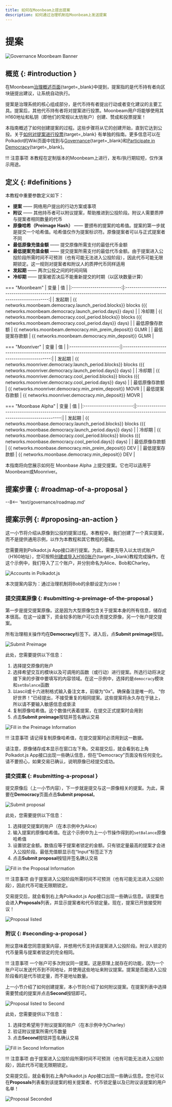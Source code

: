 ```yaml
---
title: 如何在Moonbeam上提出提案
description: 如何通过治理机制在Moonbeam上发送提案
---
```


# 提案

![Governance Moonbeam Banner](/images/tokens/governance/proposals/governance-proposal-banner.png)

## 概览 {: #introduction } 

在Moonbeam[治理概述页面](/learn/features/governance/#definitions){target=_blank}中提到，提案指的是代币持有者向区块链提出建议，让系统自动执行。

提案是治理系统的核心组成部分，是代币持有者提出行动或者变化建议的主要工具。提案后，其他代币持有者将对提案进行投票。Moonbeam用户将能够使用其H160地址和私钥（即他们的常规以太坊账户）创建、赞成和投票提案！

本指南概述了如何创建提案的过程。这些步骤将从它的创建开始，直到它达到公投。关于[如何对提案进行投票](/tokens/governance/voting/){target=_blank} 有单独的指南。更多信息可以在Polkadot的Wiki页面中找到与[Governance](https://wiki.polkadot.network/docs/learn-governance#council){target=_blank}和[Participate in Democracy](https://wiki.polkadot.network/docs/maintain-guides-democracy){target=_blank}。

!!! 注意事项
    本教程在定制版本的Moonbeam上进行，发布/执行期较短，仅作演示用途。

## 定义 {: #definitions } 

本教程中重要参数定义如下：

 - **提案** —— 网络用户提出的行动方案或事项
 - **附议** —— 其他持币者可以附议提案，帮助推进到公投阶段。附议人需要质押与提案者相同数量的代币
 - **原像哈希（Preimage Hash）** —— 要颁布的提案的哈希值。提案的第一步就是提交一个哈希值。哈希值仅作为提案标识符。原像提案者可以与正式提案者不同
 - **最低原像充值金额** —— 提交原像所需支付的最低代币金额
 - **最低提案充值金额** —— 提交提案所需支付的最低代币金额。由于提案进入公投阶段所需时间不可预测（也有可能无法进入公投阶段），因此代币可能无限期锁定。这一规则对提案者和附议人的质押代币同样适用
 - **发起期** —— 两次公投之间的时间间隔
 - **冷却期** —— 提案被否决后不能重新提交的时期（以区块数量计算）

=== "Moonbeam"
    |         变量         |                                                          值                                                          |
    |:------------------------:|:-----------------------------------------------------------------------------------------------------------------------:|
    |      发起期       | {{ networks.moonbeam.democracy.launch_period.blocks}} blocks ({{ networks.moonbeam.democracy.launch_period.days}} days) |
    |     冷却期      |   {{ networks.moonbeam.democracy.cool_period.blocks}} blocks ({{ networks.moonbeam.democracy.cool_period.days}} days)   |
    | 最低原像存款额 |                                 {{ networks.moonbeam.democracy.min_preim_deposit}} GLMR                                 |
    | 最低提案存款额 |                                    {{ networks.moonbeam.democracy.min_deposit}} GLMR                                    |

=== "Moonriver"
    |         变量         |                                                           值                                                           |
    |:------------------------:|:-------------------------------------------------------------------------------------------------------------------------:|
    |      发起期       | {{ networks.moonriver.democracy.launch_period.blocks}} blocks ({{ networks.moonriver.democracy.launch_period.days}} days) |
    |     冷却期      |   {{ networks.moonriver.democracy.cool_period.blocks}} blocks ({{ networks.moonriver.democracy.cool_period.days}} days)   |
    | 最低原像存款额 |                                 {{ networks.moonriver.democracy.min_preim_deposit}} MOVR                                  |
    | 最低提案存款额 |                                    {{ networks.moonriver.democracy.min_deposit}} MOVR                                     |

=== "Moonbase Alpha"
    |         变量         |                                                          值                                                          |
    |:------------------------:|:-----------------------------------------------------------------------------------------------------------------------:|
    |      发起期       | {{ networks.moonbase.democracy.launch_period.blocks}} blocks ({{ networks.moonbase.democracy.launch_period.days}} days) |
    |     冷却期      |   {{ networks.moonbase.democracy.cool_period.blocks}} blocks ({{ networks.moonbase.democracy.cool_period.days}} days)   |
    | 最低原像存款额 |                                 {{ networks.moonbase.democracy.min_preim_deposit}} DEV                                  |
    | 最低提案存款额 |                                    {{ networks.moonbase.democracy.min_deposit}} DEV                                     |

本指南将向您展示如何在 Moonbase Alpha 上提交提案。它也可以适用于Moonbeam或Moonriver。

## 提案步骤 {: #roadmap-of-a-proposal } 

--8<-- 'text/governance/roadmap.md'

## 提案示例 {: #proposing-an-action } 

这一小节将介绍从原像到公投的提案过程。本教程中，我们创建了一个真实提案，而不是提供通用示例，以作为本教程和其它教程的基础。

您需要用到Polkadot.js App接口进行提案。为此，需要先导入以太坊式账户（H160地址），您可按照[创建或导入H160账户](/integrations/wallets/polkadotjs/#creating-or-importing-an-h160-account){target=_blank}教程完成操作。在这个示例中，我们导入了三个账户，并分别命名为Alice、Bob和Charley。

![Accounts in Polkadot.js](/images/tokens/governance/proposals/proposals-1.png)

本次提案内容为：通过治理机制将Bob的余额设定为`1500`！

### 提交提案原像 {: #submitting-a-preimage-of-the-proposal } 

第一步是提交提案原像。这是因为大型原像包含关于提案本身的所有信息，储存成本很高。在这一设置下，资金较多的账户可以负责提交原像，另一个账户提交提案。

所有治理相关操作均在**Democracy**标签下。进入后，点**Submit preimage**按钮。

![Submit Preimage](/images/tokens/governance/proposals/proposals-2.png)

此处，您需要提供以下信息：

 1. 选择提交原像的账户
 2. 选择希望交互的模块以及可调用的函数（或行动）进行提案。所选行动将决定接下来的步骤中要填写的内容领域。在这一示例中，选择的是`democracy`模块和`setBalance`函数
 3. 以ascii或十六进制格式输入备注文本，前缀为“0x”。确保备注是唯一的。 “你好世界！”已经提出，不接受重复的相同提案。这些提案将永久存在于链上，所以请不要输入敏感信息或亵渎
 4. 复制原像哈希值。这个数值代表着提案，在提交正式提案时会用到
 5. 点击**Submit preimage**按钮并签名确认交易

![Fill in the Preimage Information](/images/tokens/governance/proposals/proposals-3.png)

!!! 注意事项
    请记得复制原像哈希值，在提交提案时必须用到这一数据。

请注意，原像储存成本显示在窗口左下角。交易提交后，就会看到右上角Polkadot.js App接口出现一些确认信息，但在“Democracy”页面没有任何变化。请不要担心，如果交易已确认，说明原像已经提交成功。

### 提交提案 {: #submitting-a-proposal } 

提交原像后（上一小节内容），下一步就是提交与这一原像相关的提案。为此，需要在**Democracy**页面点击**Submit proposal**。

![Submit proposal](/images/tokens/governance/proposals/proposals-4.png)

此处，您需要提供以下信息：

 1. 选择提交提案的账户（在本示例中为Alice）
 2. 输入提案的原像哈希值。在这个示例中为上一小节操作得到的`setBalance`原像哈希值
 3. 设置锁定金额。数值应等于提案者锁定的金额。只有锁定量最高的提案才会进入公投阶段。最低充值额显示在“Input”标签正下方
 4. 点击**Submit proposal**按钮并签名确认交易

![Fill in the Proposal Information](/images/tokens/governance/proposals/proposals-5.png)

!!! 注意事项
    由于提案进入公投阶段所需时间不可预测（也有可能无法进入公投阶段），因此代币可能无限期锁定。

交易提交后，就会看到右上角Polkadot.js App接口出现一些确认信息。该提案也会进入**Proposals**列表，并显示提案者和代币锁定量。现在，提案已开放接受附议！

![Proposal listed](/images/tokens/governance/proposals/proposals-6.png)

### 附议 {: #seconding-a-proposal }

附议意味着您同意提案内容，并想用代币支持该提案进入公投阶段。附议人锁定的代币量需与提案者锁定的完全相同。

!!! 注意事项
    一个账户可多次附议同一提案。这是原理上就存在的功能，因为一个账户可以发送代币到不同地址，并使用这些地址来附议提案。提案是否能进入公投阶段看的是代币锁定量，而不是地址数量。

上一小节介绍了如何创建提案，本小节则介绍了如何附议提案。在提案列表中选择需要赞成的提案并点击**Second**按钮即可。

![Proposal listed to Second](/images/tokens/governance/proposals/proposals-7.png)

此处，您需要提供以下信息：

 1. 选择您希望用于附议提案的账户（在本示例中为Charley）
 2. 验证附议提案所需代币数量
 3. 点击**Second**按钮并签名确认交易

![Fill in Second Information](/images/tokens/governance/proposals/proposals-8.png)

!!! 注意事项
    由于提案进入公投阶段所需时间不可预测（也有可能无法进入公投阶段），因此代币可能无限期锁定。

交易提交后，就会看到右上角Polkadot.js App接口出现一些确认信息。您也可以在**Proposals**列表看到该提案的相关提案者、代币锁定量以及已附议该提案的用户名单！

![Proposal Seconded](/images/tokens/governance/proposals/proposals-9.png)
